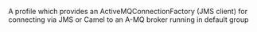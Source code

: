 A profile which provides an ActiveMQConnectionFactory (JMS client) for connecting via JMS or Camel to an A-MQ broker running in default group